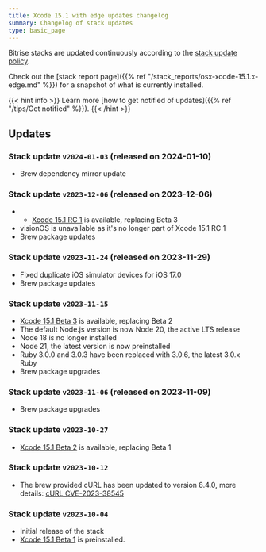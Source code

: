 ```yaml
---
title: Xcode 15.1 with edge updates changelog
summary: Changelog of stack updates
type: basic_page
---
```


Bitrise stacks are updated continuously according to the [stack update policy](https://devcenter.bitrise.io/en/infrastructure/build-stacks/stack-update-policy.html).

Check out the [stack report page]({{% ref "/stack_reports/osx-xcode-15.1.x-edge.md" %}}) for a snapshot of what is currently installed.

{{< hint info >}}
Learn more [how to get notified of updates]({{% ref "/tips/Get notified" %}}).
{{< /hint >}}

## Updates

### Stack update `v2024-01-03` (released on 2024-01-10)

- Brew dependency mirror update

### Stack update `v2023-12-06` (released on 2023-12-06)

- - [Xcode 15.1 RC 1](https://developer.apple.com/documentation/xcode-release-notes/xcode-15_1-release-notes) is available, replacing Beta 3
- visionOS is unavailable as it's no longer part of Xcode 15.1 RC 1
- Brew package updates

### Stack update `v2023-11-24` (released on 2023-11-29)

- Fixed duplicate iOS simulator devices for iOS 17.0
- Brew package updates

### Stack update `v2023-11-15`

- [Xcode 15.1 Beta 3](https://developer.apple.com/documentation/xcode-release-notes/xcode-15_1-release-notes) is available, replacing Beta 2
- The default Node.js version is now Node 20, the active LTS release
- Node 18 is no longer installed
- Node 21, the latest version is now preinstalled
- Ruby 3.0.0 and 3.0.3 have been replaced with 3.0.6, the latest 3.0.x Ruby
- Brew package upgrades

### Stack update `v2023-11-06` (released on 2023-11-09)

- Brew package upgrades

### Stack update `v2023-10-27`

-  [Xcode 15.1 Beta 2](https://developer.apple.com/documentation/xcode-release-notes/xcode-15_1-release-notes) is available, replacing Beta 1

### Stack update `v2023-10-12`

-  The brew provided cURL has been updated to version 8.4.0, more details: [cURL CVE-2023-38545](https://stacks.bitrise.io/announcements/curl-cve-2023-38545/)

### Stack update `v2023-10-04`

- Initial release of the stack
- [Xcode 15.1 Beta 1](https://developer.apple.com/documentation/xcode-release-notes/xcode-15_1-release-notes) is preinstalled.


